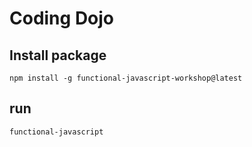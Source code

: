 # Coding Dojo

## Install package
`npm install -g functional-javascript-workshop@latest`

## run
`functional-javascript`
